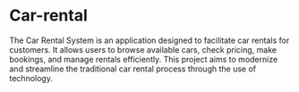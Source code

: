 # Car-rental
The Car Rental System is an application designed to facilitate car rentals for customers. It allows users to browse available cars, check pricing, make bookings, and manage rentals efficiently. This project aims to modernize and streamline the traditional car rental process through the use of technology.
